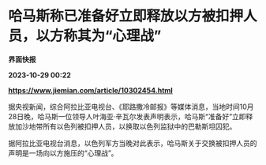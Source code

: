 # 哈马斯称已准备好立即释放以方被扣押人员，以方称其为“心理战”
**界面快报**

**2023-10-29 00:22**

**https://www.jiemian.com/article/10302454.html**

据央视新闻，综合阿拉比亚电视台、《耶路撒冷邮报》等媒体消息，当地时间10月28日晚，哈马斯一位领导人叶海亚·辛瓦尔发表声明表示，哈马斯“准备好”立即释放加沙地带所有以色列被扣押人员，以换取以色列监狱中的巴勒斯坦囚犯。

据阿拉比亚电视台消息，以色列军方当晚对此表示，哈马斯关于交换被扣押人员的声明是一场向以方施压的“心理战”。
